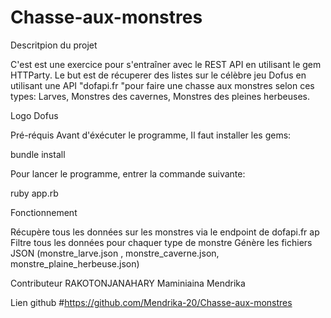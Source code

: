 # Chasse-aux-monstres

Descritpion du projet

C'est est une exercice pour s'entraîner avec le REST API en utilisant le gem HTTParty. Le but est de récuperer des listes sur le célèbre jeu Dofus en utilisant une API "dofapi.fr "pour faire une chasse aux monstres selon ces types: Larves, Monstres des cavernes, Monstres des pleines herbeuses.

Logo Dofus

Pré-réquis
Avant d'éxécuter le programme, Il faut installer les gems:

bundle install

Pour lancer le programme, entrer la commande suivante:

ruby app.rb

Fonctionnement

Récupère tous les données sur les monstres via le endpoint de dofapi.fr ap
Filtre tous les données pour chaquer type de monstre
Génère les fichiers JSON (monstre_larve.json , monstre_caverne.json, monstre_plaine_herbeuse.json)

Contributeur 
RAKOTONJANAHARY Maminiaina Mendrika

Lien github
#https://github.com/Mendrika-20/Chasse-aux-monstres
